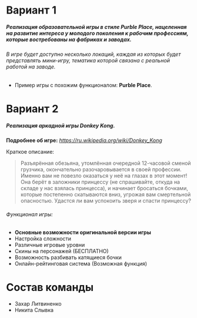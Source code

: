 # Вариант 1
##### Реализация образовательной игры в стиле *Purble Place*, нацеленная на развитие интереса у молодого поколения к рабочим профессиям, которые востребованы на фабриках и заводах. 

###### В игре будет доступно несколько локаций, каждая из которых будет представлять мини-игру, тематика которой связана с реальной работой на заводе. 

- Пример игры с похожим функционалом: **Purble Place**.

# Вариант 2

##### Реализация аркадной игры Donkey Kong.
**Подробнее об игре:** *https://ru.wikipedia.org/wiki/Donkey_Kong*

Краткое описание: 
> Разъярённая обезьяна, утомлённая очередной 12-часовой сменой грузчика, окончательно разочаровывается в своей профессии. Именно вам не повезло оказаться у неё на глазах в этот момент! Она берёт в заложники принцессу (не спрашивайте, откуда на складе у нас взялась принцесса), и начинает бросаться бочками, которые постепенно скатываются вниз, угрожая вам смертельной опасностью. Удастся ли вам успокоить зверя и спасти принцессу?


###### Функционал игры: 
- **Основные возможности оригинальной версии игры**
- Настройка сложности
- Различные игровые уровни
- Скины на персонажей (БЕСПЛАТНО)
- Возможность разбивать катящиеся бочки
- Онлайн-рейтинговая система (Возможная функция)


# Состав команды

- Захар Литвиненко
- Никита Слывка
